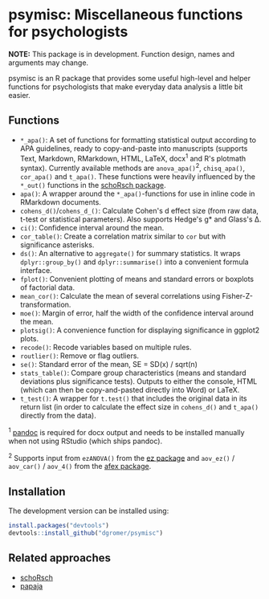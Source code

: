 # psymisc: Miscellaneous functions for psychologists

**NOTE:** This package is in development. Function design, names and arguments may change.

psymisc is an R package that provides some useful high-level and helper functions for psychologists that make everyday data analysis a little bit easier.

## Functions

-   `*_apa()`: A set of functions for formatting statistical output according to APA guidelines, ready to copy-and-paste into manuscripts (supports Text, Markdown, RMarkdown, HTML, LaTeX, docx<sup>1</sup> and R's plotmath syntax). Currently available methods are `anova_apa()`<sup>2</sup>, `chisq_apa()`, `cor_apa()` and `t_apa()`. These functions were heavily influenced by the `*_out()` functions in the [schoRsch package](http://cran.r-project.org/web/packages/schoRsch/).
-   `apa()`: A wrapper around the `*_apa()`-functions for use in inline code in RMarkdown documents.
-   `cohens_d()`/`cohens_d_()`: Calculate Cohen's d effect size (from raw data, t-test or statistical parameters). Also supports Hedge's g* and Glass's &Delta;.
-   `ci()`: Confidence interval around the mean.
-   `cor_table()`: Create a correlation matrix similar to `cor` but with significance asterisks.
-   `ds()`: An alternative to `aggregate()` for summary statistics. It wraps `dplyr::group_by()` and `dplyr::summarise()` into a convenient formula interface.
-   `fplot()`: Convenient plotting of means and standard errors or boxplots of factorial data.
-	`mean_cor()`: Calculate the mean of several correlations using Fisher-Z-transformation.
-   `moe()`: Margin of error, half the width of the confidence interval around the mean.
-   `plotsig()`: A convenience function for displaying significance in ggplot2 plots.
-   `recode()`: Recode variables based on multiple rules.
-   `routlier()`: Remove or flag outliers.
-   `se()`: Standard error of the mean, SE = SD(x) / sqrt(n)
-   `stats_table()`: Compare group characteristics (means and standard deviations plus significance tests). Outputs to either the console, HTML (which can then be copy-and-pasted directly into Word) or LaTeX.
-   `t_test()`: A wrapper for `t.test()` that includes the original data in its return list (in order to calculate the effect size in `cohens_d()` and `t_apa()` directly from the data).

<sup>1</sup> [pandoc](http://pandoc.org/) is required for docx output and needs to be installed manually when not using RStudio (which ships pandoc).

<sup>2</sup> Supports input from `ezANOVA()` from the [ez package](http://cran.r-project.org/package=ez) and `aov_ez()` / `aov_car()` / `aov_4()` from the [afex package](http://cran.r-project.org/package=afex).

## Installation

The development version can be installed using:

```r
install.packages("devtools")
devtools::install_github("dgromer/psymisc")
```

## Related approaches

-   [schoRsch](http://cran.r-project.org/web/packages/schoRsch/)
-   [papaja](https://github.com/crsh/papaja)
